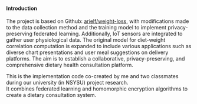 #### Introduction
The project is based on Github: [arielf/weight-loss](https://github.com/arielf/weight-loss), with modifications made to the data collection method and the training model to implement privacy-preserving federated learning. Additionally, IoT sensors are integrated to gather user physiological data. The original model for diet-weight correlation computation is expanded to include various applications such as diverse chart presentations and user meal suggestions on delivery platforms. The aim is to establish a collaborative, privacy-preserving, and comprehensive dietary health consultation platform.

This is the implementation code co-created by me and two classmates during our university (in NSYSU) project research.  
It combines federated learning and homomorphic encryption algorithms to create a dietary consultation system.
